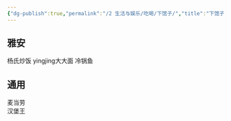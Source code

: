 ```yaml
---
{"dg-publish":true,"permalink":"/2 生活与娱乐/吃喝/下馆子/","title":"下馆子"}
---
```


## 雅安
杨氏炒饭
yingjing大大面
冷锅鱼


## 通用
麦当劳  
汉堡王